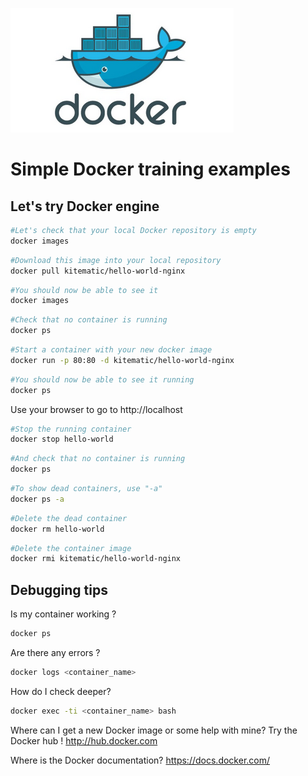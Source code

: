 ![Docker engine](../Logo/engine.png "Docker engine")
# Simple Docker training examples
## Let's try Docker engine

```bash
#Let's check that your local Docker repository is empty
docker images
```
```bash
#Download this image into your local repository
docker pull kitematic/hello-world-nginx
```
```bash
#You should now be able to see it
docker images
```

```bash
#Check that no container is running
docker ps
```

```bash
#Start a container with your new docker image
docker run -p 80:80 -d kitematic/hello-world-nginx
```

```bash
#You should now be able to see it running
docker ps
```

Use your browser to go to http://localhost

```bash
#Stop the running container
docker stop hello-world
```

```bash
#And check that no container is running
docker ps
```
```bash
#To show dead containers, use "-a"
docker ps -a
```

```bash
#Delete the dead container
docker rm hello-world
```

```bash
#Delete the container image
docker rmi kitematic/hello-world-nginx
```


## Debugging tips

Is my container working ?
```bash
docker ps
```
Are there any errors ?
```bash
docker logs <container_name>
```
How do I check deeper?
```bash
docker exec -ti <container_name> bash
```

Where can I get a new Docker image or some help with mine?
Try the Docker hub ! http://hub.docker.com

Where is the Docker documentation? https://docs.docker.com/
